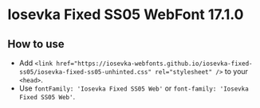 # Iosevka Fixed SS05 WebFont 17.1.0

## How to use

- Add `<link href="https://iosevka-webfonts.github.io/iosevka-fixed-ss05/iosevka-fixed-ss05-unhinted.css" rel="stylesheet" />` to your `<head>`.
- Use `fontFamily: 'Iosevka Fixed SS05 Web'` or `font-family: 'Iosevka Fixed SS05 Web'`.
